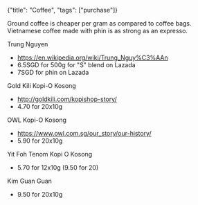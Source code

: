 {"title": "Coffee", "tags": ["purchase"]}

Ground coffee is cheaper per gram as compared to coffee bags.
Vietnamese coffee made with phin is as strong as an expresso.

Trung Nguyen
* https://en.wikipedia.org/wiki/Trung_Nguy%C3%AAn
* 6.5SGD for 500g for "S" blend on Lazada
* 7SGD for phin on Lazada

Gold Kili Kopi-O Kosong
* http://goldkili.com/kopishop-story/
* 4.70 for 20x10g

OWL Kopi-O Kosong
* https://www.owl.com.sg/our_story/our-history/
* 5.90 for 20x10g

Yit Foh Tenom Kopi O Kosong
* 5.70 for 12x10g (9.50 for 20)

Kim Guan Guan
* 9.50 for 20x10g

